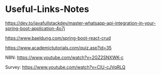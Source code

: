 # Useful-Links-Notes

https://dev.to/javafullstackdev/master-whatsapp-api-integration-in-your-spring-boot-application-4o7j

https://www.baeldung.com/spring-boot-react-crud

https://www.academictutorials.com/quiz.asp?id=35

N8N: https://www.youtube.com/watch?v=2GZ2SNXWK-c

Survey: https://www.youtube.com/watch?v=ClU-cJVqRLQ

